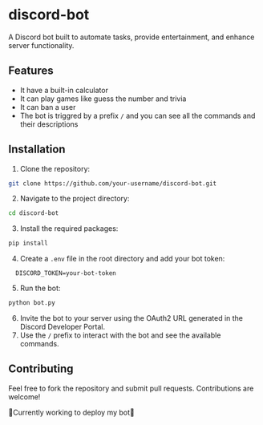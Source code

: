 # discord-bot
A Discord bot built to automate tasks, provide entertainment, and enhance server functionality.

## Features
- It have a built-in calculator
- It can play games like guess the number and trivia
- It can ban a user
- The bot is triggred by a prefix `/` and you can see all the commands and their descriptions 

## Installation
1. Clone the repository:
  ```bash
  git clone https://github.com/your-username/discord-bot.git
  ```
2. Navigate to the project directory:
  ```bash
  cd discord-bot
  ```
3. Install the required packages:
  ```bash
  pip install 
  ```
4. Create a `.env` file in the root directory and add your bot token:
```
  DISCORD_TOKEN=your-bot-token
```
5. Run the bot:
  ```bash
  python bot.py
  ```
6. Invite the bot to your server using the OAuth2 URL generated in the Discord Developer Portal.
7. Use the `/` prefix to interact with the bot and see the available commands.
  
## Contributing
Feel free to fork the repository and submit pull requests. Contributions are welcome!

🚧Currently working to deploy my bot🚧
